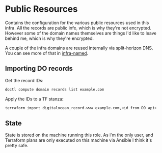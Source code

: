 # Public Resources

Contains the configuration for the various public resources used in this infra. All the records are public info, which is why they're not encrypted. However some of the domain names themselves are things I'd like to leave behind me, which is why they're encrypted.

A couple of the infra domains are reused internally via split-horizon DNS. You can see more of that in [infra-named](../infra-named).

## Importing DO records

Get the record IDs:

```bash
doctl compute domain records list example.com
```

Apply the IDs to a TF stanza:

```bash
terraform import digitalocean_record.www example.com,<id from DO api>
```

## State

State is stored on the machine running this role. As I'm the only user, and Terraform plans are only executed on this machine via Ansible I think it's pretty safe.
